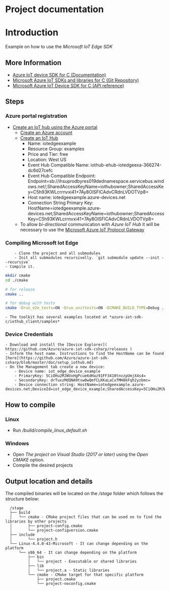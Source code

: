 
# Project documentation

# Introduction

Example on how to use the *Microsoft IoT Edge SDK*

## More Information

- [Azure IoT device SDK for C (Documentation)]( https://docs.microsoft.com/en-us/azure/iot-hub/iot-hub-device-sdk-c-intro )
- [Microsoft Azure IoT SDKs and libraries for C (Git Repository)]( https://github.com/Azure/azure-iot-sdk-c )
- [Microsoft Azure IoT Device SDK for C (API reference)]( https://azure.github.io/azure-iot-sdk-c/index.html )

## Steps

### Azure portal registration

- [Create an IoT hub using the Azure portal]( https://docs.microsoft.com/en-us/azure/iot-hub/iot-hub-create-through-portal )
    - [Create an Azure account]( https://azure.microsoft.com/en-us/ )
    - [Create an IoT Hub]( https://portal.azure.com/#create/Microsoft.IotHub )
        - Name: iotedgeexample
        - Resource Group: examples
        - Price and Tier: free 
        - Location: West US
        - Event Hub Compatible Name: iothub-ehub-iotedgeexa-366274-dc6d27cefc
        - Event Hub Compatible Endpoint: Endpoint=sb://ihsuprodbyres019dednamespace.servicebus.windows.net/;SharedAccessKeyName=iothubowner;SharedAccessKey=C5h93KWLcrrnvxi41+7Ay8OlSFlCAdvCRdnLVDOTVp8=
        - Host name: iotedgeexample.azure-devices.net
        - Connection String Primary Key: HostName=iotedgeexample.azure-devices.net;SharedAccessKeyName=iothubowner;SharedAccessKey=C5h93KWLcrrnvxi41+7Ay8OlSFlCAdvCRdnLVDOTVp8=
    - To allow *bi-directional* communication with *Azure IoT Hub* it will be necessary to use the [Microsoft Azure IoT Protocol Gateway]( https://github.com/Azure/azure-iot-protocol-gateway )

### Compiling Microsoft Iot Edge

		- Clone the project and all submodules
		- Init all submodules recursivelly. `git submodule update --init --recursive`
    - Compile it. 

``````sh
mkdir cmake
cd ./cmake

# for release
cmake ..

# for debug with tests
cmake -Drun_e2e_tests=ON -Drun_unittests=ON -DCMAKE_BUILD_TYPE=Debug ..
``````
    - The toolkit has several examples located at *azure-iot-sdk-c/iothub_client/samples*

### Device Credentials

    - Download and install the [Device Explorer]( https://github.com/Azure/azure-iot-sdk-csharp/releases )
    - Inform the host name. Instructions to find the HostName can be found [here](https://github.com/Azure/azure-iot-sdk-csharp/blob/master/doc/setup_iothub.md) 
    - On the Management tab create a new device:
        - Device name: iot_edge_device_example
        - PrimaryKey: 5CiOHu2MJWVxHgPcue6dHaz91FF3410tnvzpUmjX4s4=
        - SecondaryKey: drTuxzMdQNA9tsw0wQmfCLKKaLaCxfMH0kFqh2yzbmc=
        - Device connection string: HostName=iotedgeexample.azure-devices.net;DeviceId=iot_edge_device_example;SharedAccessKey=5CiOHu2MJWVxHgPcue6dHaz91FF3410tnvzpUmjX4s4=

## How to compile

### Linux

- Run */build/compile_linux_default.sh*

### Windows

- Open *The project on Visual Studio (2017 or later)* using the *Open CMAKE* option.
- Compile the desired projects

## Output location and details

  The compiled binaries will be located on the */stage* folder which follows the structure below:

      /stage
      ├── build
      │   └── cmake - CMake project files that can be used on to find the libraries by other projects
      │       ├── project-config.cmake
      │       └── project-configversion.cmake
      ├── include
      │       └── project.h
      └── Linux-4.4.0-43-Microsoft - It can change depending on the platform
          └── x86_64 - It can change depending on the platform
              ├── bin
              │   └── project - Executable or shared libraries
              ├── lib
              │   └── project.a - Static libraries
              └── cmake - CMake target for that specific platform
                  ├── project.cmake
                  └── project-noconfig.cmake

